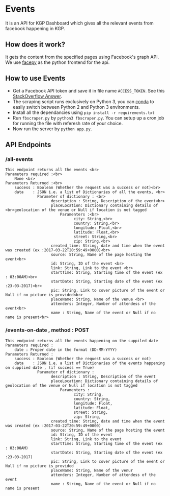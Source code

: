 Events
======

It is an API for KGP Dashboard which gives all the relevant events from facebook happening in KGP.

## How does it work?

It gets the content from the specified pages using Facebook's graph API. We
use [facepy](https://github.com/hargup/facepy) as the python frontend for the
api.


## How to use Events

* Get a Facebook API token and save it in file name `ACCESS_TOKEN`. See this [StackOverflow Answer](http://stackoverflow.com/a/16054555/1780891).
* The scraping script runs exclusively on Python 3, you can [conda](http://conda.pydata.org/miniconda.html) to easily switch between Python 2 and Python 3 environments.
* Install all the dependancies using `pip install -r requirements.txt`
* Run `fbscraper.py` by `python3 fbscraper.py`. You can setup up a cron job for running the file with referesh rate of your choice. 
* Now run the server by `python app.py`.

## API Endpoints 

### /all-events <br>
    This endpoint returns all the events <br>
    Parameters required :<br>
        None <br>
    Parameters Returned :<br>
        success : Boolean (Whether the request was a success or not)<br>
        data    : JSON i.e. a list of Dictionaries of all the events, <br>
                  Parameter of dictionary : <br>
                        description : String, Description of the event<br>
                        placeLocation: Dictionary containing details of <br>geolocation of the venue or Null if location is not tagged
                            Paramenters :<br>
                                  city: String,<br>
                                  country: String,<br>
                                  longitude: Float,<br>
                                  latitude: Float,<br>
                                  street: String,<br>
                                  zip: String,<br>
                        created_time: String, date and time when the event was created (ex :2017-03-22T20:59:49+0000)<br>
                        source: String, Name of the page hosting the event<br>
                        id: String, ID of the event <br>
                        link: String, Link to the event <br>
                        startTime: String, Starting time of the event (ex : 03:00AM)<br>
                        startDate: String, Starting date of the event (ex :23-03-2017)<br>
                        pic: String, Link to cover picture of the event or Null if no picture is provided<br>
                        placeName: String, Name of the venue <br>
                        attenders: Integer, Number of attendess of the event<br>
                        name : String, Name of the event or Null if no name is present<br>

### /events-on-date  , method : POST
    This endpoint returns all the events happening on the suppiled date 
    Parameters required :
        date : Proper date in the format (DD-MM-YYYY)
    Parameters Returned :
        success : Boolean (Whether the request was a success or not)
        data    : JSON i.e. a list of Dictionaries of the events happening on supplied date , (if success == True)
                  Parameter of dictionary : 
                        description : String, Description of the event
                        placeLocation: Dictionary containing details of geolocation of the venue or Null if location is not tagged
                            Paramenters :
                                  city: String,
                                  country: String,
                                  longitude: Float,
                                  latitude: Float,
                                  street: String,
                                  zip: String,
                        created_time: String, date and time when the event was created (ex :2017-03-22T20:59:49+0000)
                        source: String, Name of the page hosting the event
                        id: String, ID of the event 
                        link: String, Link to the event 
                        startTime: String, Starting time of the event (ex : 03:00AM)
                        startDate: String, Starting date of the event (ex :23-03-2017)
                        pic: String, Link to cover picture of the event or Null if no picture is provided
                        placeName: String, Name of the venur 
                        attenders: Integer, Number of attendess of the event
                        name : String, Name of the event or Null if no name is present
